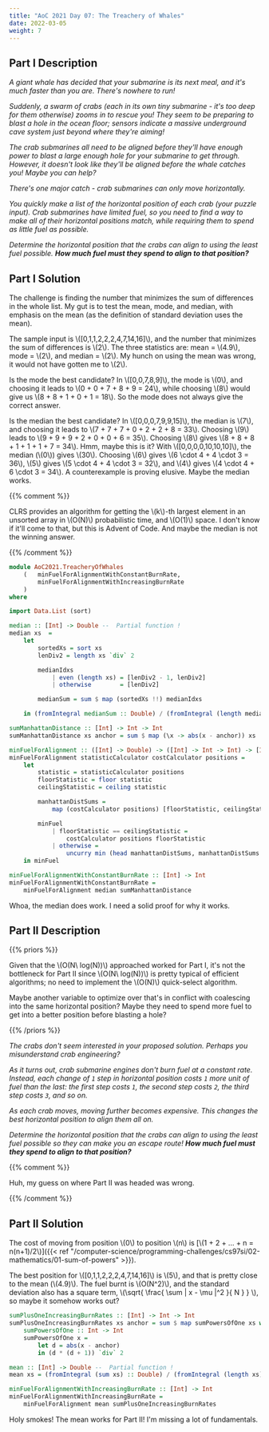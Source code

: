 ```yaml
---
title: "AoC 2021 Day 07: The Treachery of Whales"
date: 2022-03-05
weight: 7
---
```


## Part I Description

*A giant whale has decided that your submarine is its next meal, and it's much
faster than you are. There's nowhere to run!*

*Suddenly, a swarm of crabs (each in its own tiny submarine - it's too deep for
them otherwise) zooms in to rescue you! They seem to be preparing to blast a
hole in the ocean floor; sensors indicate a massive underground cave system just
beyond where they're aiming!*

*The crab submarines all need to be aligned before they'll have enough power to
blast a large enough hole for your submarine to get through. However, it doesn't
look like they'll be aligned before the whale catches you! Maybe you can help?*

*There's one major catch - crab submarines can only move horizontally.*

*You quickly make a list of the horizontal position of each crab (your puzzle
input). Crab submarines have limited fuel, so you need to find a way to make
all of their horizontal positions match, while requiring them to spend as
little fuel as possible.*

*Determine the horizontal position that the crabs can align to using the least
fuel possible. **How much fuel must they spend to align to that position?***

## Part I Solution

The challenge is finding the number that minimizes the sum of differences in the
whole list. My gut is to test the mean, mode, and median, with emphasis on the
mean (as the definition of standard deviation uses the mean).

The sample input is \\([0,1,1,2,2,2,4,7,14,16]\\), and the number that minimizes
the sum of differences is \\(2\\). The three statistics are: mean = \\(4.9\\),
mode = \\(2\\), and median = \\(2\\). My hunch on using the mean was wrong, it
would not have gotten me to \\(2\\).

Is the mode the best candidate? In \\([0,0,7,8,9]\\), the mode is \\(0\\), and
choosing it leads to \\(0 + 0 + 7 + 8 + 9 = 24\\), while choosing \\(8\\) would
give us \\(8 + 8 + 1 + 0 + 1 = 18\\). So the mode does not always give the
correct answer.

Is the median the best candidate? In \\([0,0,0,7,9,9,15]\\), the median is
\\(7\\), and choosing it leads to \\(7 + 7 + 7 + 0 + 2 + 2 + 8 = 33\\). Choosing
\\(9\\) leads to \\(9 + 9 + 9 + 2 + 0 + 0 + 6 = 35\\). Choosing \\(8\\) gives
\\(8 + 8 + 8 + 1 + 1 + 1 + 7 = 34\\). Hmm, maybe this is it? With
\\([0,0,0,0,10,10,10]\\), the median (\\(0\\)) gives \\(30\\). Choosing \\(6\\)
gives \\(6 \cdot 4 + 4 \cdot 3 = 36\\), \\(5\\) gives \\(5 \cdot 4 + 4 \cdot 3
= 32\\), and \\(4\\) gives \\(4 \cdot 4 + 6 \cdot 3 = 34\\). A counterexample is
proving elusive. Maybe the median works.

{{% comment %}}

CLRS provides an algorithm for getting the \\(k\\)-th largest element in an
unsorted array in \\(O(N)\\) probabilistic time, and \\(O(1)\\) space. I don't
know if it'll come to that, but this is Advent of Code. And maybe the median is
not the winning answer.

{{% /comment %}}

```hs
module AoC2021.TreacheryOfWhales
    (   minFuelForAlignmentWithConstantBurnRate,
        minFuelForAlignmentWithIncreasingBurnRate
    )
where

import Data.List (sort)

median :: [Int] -> Double --  Partial function !
median xs  =
    let
        sortedXs = sort xs
        lenDiv2 = length xs `div` 2

        medianIdxs
            | even (length xs) = [lenDiv2 - 1, lenDiv2]
            | otherwise        = [lenDiv2]

        medianSum = sum $ map (sortedXs !!) medianIdxs

    in (fromIntegral medianSum :: Double) / (fromIntegral (length medianIdxs) :: Double)

sumManhattanDistance :: [Int] -> Int -> Int
sumManhattanDistance xs anchor = sum $ map (\x -> abs(x - anchor)) xs

minFuelForAlignment :: ([Int] -> Double) -> ([Int] -> Int -> Int) -> [Int] -> Int
minFuelForAlignment statisticCalculator costCalculator positions =
    let
        statistic = statisticCalculator positions
        floorStatistic = floor statistic
        ceilingStatistic = ceiling statistic

        manhattanDistSums =
            map (costCalculator positions) [floorStatistic, ceilingStatistic]

        minFuel
            | floorStatistic == ceilingStatistic =
                costCalculator positions floorStatistic
            | otherwise =
                uncurry min (head manhattanDistSums, manhattanDistSums !! 1)
    in minFuel

minFuelForAlignmentWithConstantBurnRate :: [Int] -> Int
minFuelForAlignmentWithConstantBurnRate =
    minFuelForAlignment median sumManhattanDistance
```

Whoa, the median does work. I need a solid proof for why it works.

## Part II Description

{{% priors %}}

Given that the \\(O(N\ log(N))\\) approached worked for Part I, it's not the
bottleneck for Part II since \\(O(N\ log(N))\\) is pretty typical of efficient
algorithms; no need to implement the \\(O(N)\\) quick-select algorithm.

Maybe another variable to optimize over that's in conflict with coalescing into
the same horizontal position? Maybe they need to spend more fuel to get into a
better position before blasting a hole?

{{% /priors %}}

*The crabs don't seem interested in your proposed solution. Perhaps you
misunderstand crab engineering?*

*As it turns out, crab submarine engines don't burn fuel at a constant rate.
Instead, each change of `1` step in horizontal position costs `1` more unit of
fuel than the last: the first step costs `1`, the second step costs `2`, the
third step costs `3`, and so on.*

*As each crab moves, moving further becomes expensive. This changes the best
horizontal position to align them all on.*

*Determine the horizontal position that the crabs can align to using the least
fuel possible so they can make you an escape route! **How much fuel must they
spend to align to that position?***

{{% comment %}}

Huh, my guess on where Part II was headed was wrong.

{{% /comment %}}

## Part II Solution

The cost of moving from position \\(0\\) to position \\(n\\) is
[\\(1 + 2 + ... + n = n(n+1)/2\\)]({{< ref
"/computer-science/programming-challenges/cs97si/02-mathematics/01-sum-of-powers" >}}).

The best position for \\([0,1,1,2,2,2,4,7,14,16]\\) is \\(5\\), and that is
pretty close to the mean (\\(4.9)\\). The fuel burnt is \\(O(N^2)\\), and the
standard deviation also has a square term,
\\(\sqrt{ \frac{ \sum | x - \mu |^2 }{ N } } \\), so maybe it somehow works
out?

```hs
sumPlusOneIncreasingBurnRates :: [Int] -> Int -> Int
sumPlusOneIncreasingBurnRates xs anchor = sum $ map sumPowersOfOne xs where
    sumPowersOfOne :: Int -> Int
    sumPowersOfOne x =
        let d = abs(x - anchor)
        in (d * (d + 1)) `div` 2

mean :: [Int] -> Double --  Partial function !
mean xs = (fromIntegral (sum xs) :: Double) / (fromIntegral (length xs) :: Double)

minFuelForAlignmentWithIncreasingBurnRate :: [Int] -> Int
minFuelForAlignmentWithIncreasingBurnRate =
    minFuelForAlignment mean sumPlusOneIncreasingBurnRates
```

Holy smokes! The mean works for Part II! I'm missing a lot of fundamentals.
